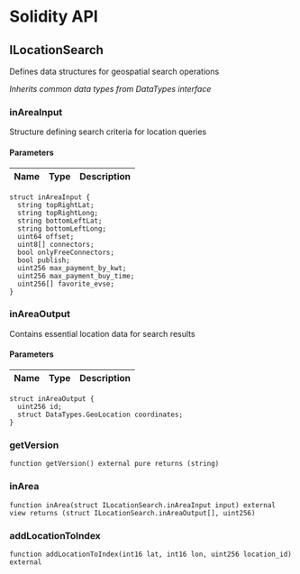 # Solidity API

## ILocationSearch

Defines data structures for geospatial search operations

_Inherits common data types from DataTypes interface_

### inAreaInput

Structure defining search criteria for location queries

#### Parameters

| Name | Type | Description |
| ---- | ---- | ----------- |

```solidity
struct inAreaInput {
  string topRightLat;
  string topRightLong;
  string bottomLeftLat;
  string bottomLeftLong;
  uint64 offset;
  uint8[] connectors;
  bool onlyFreeConnectors;
  bool publish;
  uint256 max_payment_by_kwt;
  uint256 max_payment_buy_time;
  uint256[] favorite_evse;
}
```

### inAreaOutput

Contains essential location data for search results

#### Parameters

| Name | Type | Description |
| ---- | ---- | ----------- |

```solidity
struct inAreaOutput {
  uint256 id;
  struct DataTypes.GeoLocation coordinates;
}
```

### getVersion

```solidity
function getVersion() external pure returns (string)
```

### inArea

```solidity
function inArea(struct ILocationSearch.inAreaInput input) external view returns (struct ILocationSearch.inAreaOutput[], uint256)
```

### addLocationToIndex

```solidity
function addLocationToIndex(int16 lat, int16 lon, uint256 location_id) external
```

